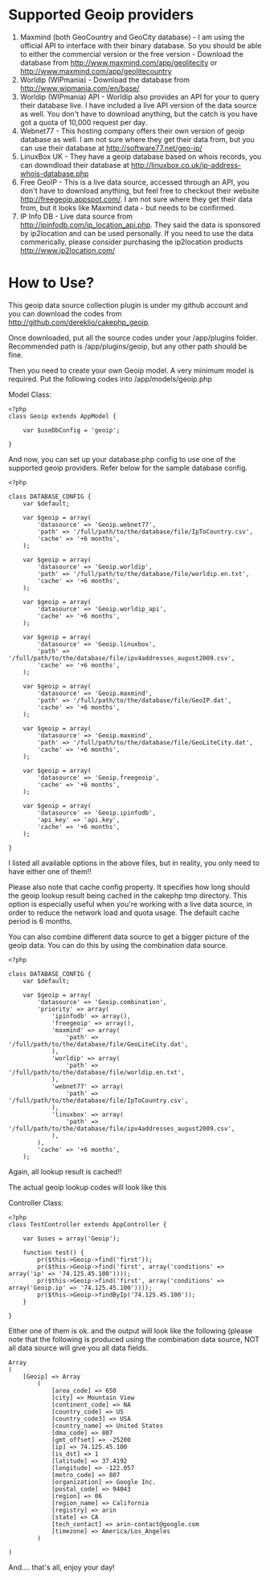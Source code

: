 # Supported Geoip providers

1. Maxmind (both GeoCountry and GeoCity database) - I am using the official API to interface with their binary database. So you should be able to either the commercial version or the free version - Download the database from <http://www.maxmind.com/app/geolitecity> or <http://www.maxmind.com/app/geolitecountry>
1. Worldip (WIPmania) - Download the database from <http://www.wipmania.com/en/base/>
1.  Worldip (WIPmania) API - Worldip also provides an API for your to query their database live. I have included a live API version of the data source as well. You don't have to download anything, but the catch is you have got a quota of 10,000 request per day.
1. Webnet77 - This hosting company offers their own version of geoip database as well. I am not sure where they get their data from, but you can use their database at <http://software77.net/geo-ip/>
1. LinuxBox UK - They have a geoip database based on whois records, you can downdload their database at <http://linuxbox.co.uk/ip-address-whois-database.php>
1. Free GeoIP - This is a live data source, accessed through an API, you don't have to download anything, but feel free to checkout their website <http://freegeoip.appspot.com/>. I am not sure where they get their data from, but it looks like Maxmind data - but needs to be confirmed.
1. IP Info DB - Live data source from <http://ipinfodb.com/ip_location_api.php>. They said the data is sponsored by ip2location and can be used personally. If you need to use the data commerically, please consider purchasing the ip2location products <http://www.ip2location.com/>

# How to Use?

This geoip data source collection plugin is under my github account and you can download the codes from <http://github.com/dereklio/cakephp_geoip>.

Once downloaded, put all the source codes under your /app/plugins folder. Recommended path is /app/plugins/geoip, but any other path should be fine.

Then you need to create your own Geoip model. A very minimum model is required. Put the following codes into /app/models/geoip.php

Model Class:

	<?php
	class Geoip extends AppModel {

		var $useDbConfig = 'geoip';

	}

And now, you can set up your database.php config to use one of the supported geoip providers. Refer below for the sample database config.


	<?php

	class DATABASE_CONFIG {
		var $default;

		var $geoip = array(
			'datasource' => 'Geoip.webnet77',
			'path' => '/full/path/to/the/database/file/IpToCountry.csv',
			'cache' => '+6 months',
		);

		var $geoip = array(
			'datasource' => 'Geoip.worldip',
			'path' => '/full/path/to/the/database/file/worldip.en.txt',
			'cache' => '+6 months',
		);

		var $geoip = array(
			'datasource' => 'Geoip.worldip_api',
			'cache' => '+6 months',
		);

		var $geoip = array(
			'datasource' => 'Geoip.linuxbox',
			'path' => '/full/path/to/the/database/file/ipv4addresses_august2009.csv',
			'cache' => '+6 months',
		);

		var $geoip = array(
			'datasource' => 'Geoip.maxmind',
			'path' => '/full/path/to/the/database/file/GeoIP.dat',
			'cache' => '+6 months',
		);

		var $geoip = array(
			'datasource' => 'Geoip.maxmind',
			'path' => '/full/path/to/the/database/file/GeoLiteCity.dat',
			'cache' => '+6 months',
		);

		var $geoip = array(
			'datasource' => 'Geoip.freegeoip',
			'cache' => '+6 months',
		);

		var $geoip = array(
			'datasource' => 'Geoip.ipinfodb',
			'api_key' => 'api.key',
			'cache' => '+6 months',
		);

	}


I listed all available options in the above files, but in reality, you only need to have either one of them!!

Please also note that cache config property. It specifies how long should the geoip lookup result being cached in the cakephp tmp directory. This option is especially useful when you're working with a live data source, in order to reduce the network load and quota usage. The default cache period is 6 months.

You can also combine different data source to get a bigger picture of the geoip data. You can do this by using the combination data source.


	<?php

	class DATABASE_CONFIG {
		var $default;

		var $geoip = array(
			'datasource' => 'Geoip.combination',
			'priority' => array(
				'ipinfodb' => array(),
				'freegeoip' => array(),
				'maxmind' => array(
					'path' => '/full/path/to/the/database/file/GeoLiteCity.dat',
				),
				'worldip' => array(
					'path' => '/full/path/to/the/database/file/worldip.en.txt',
				),
				'webnet77' => array(
					'path' => '/full/path/to/the/database/file/IpToCountry.csv',
				),
				'linuxbox' => array(
					'path' => '/full/path/to/the/database/file/ipv4addresses_august2009.csv',
				),
			),
			'cache' => '+6 months',
		);


Again, all lookup result is cached!!

The actual geoip lookup codes will look like this

Controller Class:

	<?php
	class TestController extends AppController {

		var $uses = array('Geoip');

		function test() {
			pr($this->Geoip->find('first'));
			pr($this->Geoip->find('first', array('conditions' => array('ip' => '74.125.45.100'))));
			pr($this->Geoip->find('first', array('conditions' => array('Geoip.ip' => '74.125.45.100'))));
			pr($this->Geoip->findByIp('74.125.45.100'));
		}

	}

Either one of them is ok. and the output will look like the following (please note that the following is produced using the combination data source, NOT all data source will give you all data fields.


	Array
	(
		[Geoip] => Array
			(
				[area_code] => 650
				[city] => Mountain View
				[continent_code] => NA
				[country_code] => US
				[country_code3] => USA
				[country_name] => United States
				[dma_code] => 807
				[gmt_offset] => -25200
				[ip] => 74.125.45.100
				[is_dst] => 1
				[latitude] => 37.4192
				[longitude] => -122.057
				[metro_code] => 807
				[organization] => Google Inc.
				[postal_code] => 94043
				[region] => 06
				[region_name] => California
				[registry] => arin
				[state] => CA
				[tech_contact] => arin-contact@google.com
				[timezone] => America/Los_Angeles
			)

	)

And.... that's all, enjoy your day!